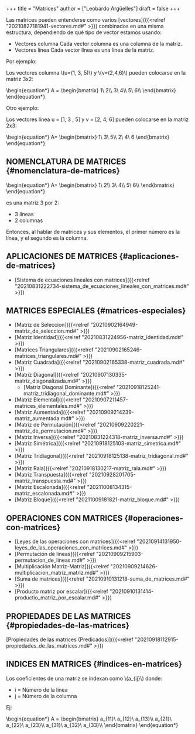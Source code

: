 +++
title = "Matrices"
author = ["Leobardo Argüelles"]
draft = false
+++

Las matrices pueden entenderse como varios [vectores]({{<relref "20210827181941-vectores.md#" >}}) combinados en una misma
estructura, dependiendo de qué tipo de vector estamos usando:

-   Vectores columna
    Cada vector columna es una columna de la matriz.
-   Vectores línea
    Cada vector línea es una línea de la matriz.

Por ejemplo:

Los vectores columna \\(u=(1, 3, 5)\\) y \\(v=(2,4,6)\\) pueden colocarse en la matriz 3x2:

\begin{equation\*}
A =
\begin{bmatrix}
1\ 2\\\\
3\ 4\\\\
5\ 6\\\\
\end{bmatrix}
\end{equation\*}

Otro ejemplo:

Los vectores línea u = [1, 3 , 5] y v = [2, 4, 6] pueden colocarse en la
matriz 2x3:

\begin{equation\*}
A=
\begin{bmatrix}
1\ 3\ 5\\\\
2\ 4\ 6
\end{bmatrix}
\end{equation\*}


## NOMENCLATURA DE MATRICES {#nomenclatura-de-matrices}

\begin{equation\*}
A=
\begin{bmatrix}
1\ 2\\\\
3\ 4\\\\
5\ 6\\\\
\end{bmatrix}
\end{equation\*}

es una matriz 3 por 2:

-   3 líneas
-   2 columnas

Entonces, al hablar de matrices y sus elementos, el primer número es la
línea, y el segundo es la columna.


## APLICACIONES DE MATRICES {#aplicaciones-de-matrices}

-   [Sistema de ecuaciones lineales con matrices]({{<relref "20210831222734-sistema_de_ecuaciones_lineales_con_matrices.md#" >}})


## MATRICES ESPECIALES {#matrices-especiales}

-   [Matriz de Seleccion]({{<relref "20210902164949-matriz_de_seleccion.md#" >}})
-   [Matriz Identidad]({{<relref "20210831224956-matriz_identidad.md#" >}})
-   [Matrices Triangulares]({{<relref "20210902165246-matrices_triangulares.md#" >}})
-   [Matriz Cuadrada]({{<relref "20210902165338-matriz_cuadrada.md#" >}})
-   [Matriz Diagonal]({{<relref "20210907130335-matriz_diagonalizada.md#" >}})
    -   [Matriz Diagonal Dominante]({{<relref "20210918125241-matriz_tridiagonal_dominante.md#" >}})
-   [Matriz Elemental]({{<relref "20210907211457-matrices_elementales.md#" >}})
-   [Matriz Aumentada]({{<relref "20210909214239-matriz_aumentada.md#" >}})
-   [Matriz de Permutación]({{<relref "20210909220221-matriz_de_permutacion.md#" >}})
-   [Matriz Inversa]({{<relref "20210831224318-matriz_inversa.md#" >}})
-   [Matriz Simétrica]({{<relref "20210918125103-matriz_simetrica.md#" >}})
-   [Matriz Tridiagonal]({{<relref "20210918125138-matriz_tridiagonal.md#" >}})
-   [Matriz Rala]({{<relref "20210918130217-matriz_rala.md#" >}})
-   [Matriz Transpuesta]({{<relref "20210928201705-matriz_transpuesta.md#" >}})
-   [Matriz Escalonada]({{<relref "20211008134315-matriz_escalonada.md#" >}})
-   [Matriz Bloque]({{<relref "20211009181821-matriz_bloque.md#" >}})


## OPERACIONES CON MATRICES {#operaciones-con-matrices}

-   [Leyes de las operaciones con matrices]({{<relref "20210914131950-leyes_de_las_operaciones_con_matrices.md#" >}})
-   [Permutación de lineas]({{<relref "20210909215903-permutacion_de_lineas.md#" >}})
-   [Multiplicación Matriz-Matriz]({{<relref "20210909214626-multiplicacion_matriz_matriz.md#" >}})
-   [Suma de matrices]({{<relref "20210910131218-suma_de_matrices.md#" >}})
-   [Producto matriz por escalar]({{<relref "20210910131414-productio_matriz_por_escalar.md#" >}})


## PROPIEDADES DE LAS MATRICES {#propiedades-de-las-matrices}

[Propiedades de las matrices (Predicados)]({{<relref "20210918112915-propiedades_de_las_matrices.md#" >}})


## INDICES EN MATRICES {#indices-en-matrices}

Los coeficientes de una matriz se indexan como \\(a\_{ij}\\) donde:

-   i = Número de la línea
-   j = Número de la columna

Ej:

\begin{equation\*}
A =
\begin{bmatrix}
a\_{11}\ a\_{12}\ a\_{13}\\\\
a\_{21}\ a\_{22}\ a\_{23}\\\\
a\_{31}\ a\_{32}\ a\_{33}\\\\
\end{bmatrix}
\end{equation\*}

